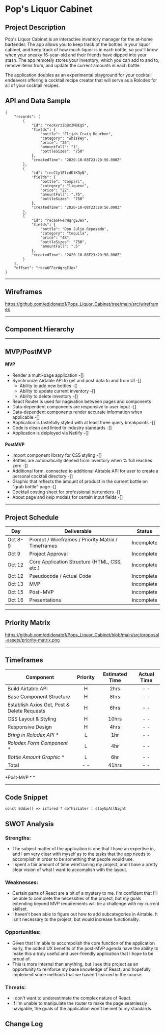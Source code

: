 # Pop's Liquor Cabinet


## Project Description

Pop's Liquor Cabinet is an interactive inventory manager for the at-home bartender. The app allows you to keep track of the bottles in your liquor cabinet, and keep track of how much liquor is in each bottle, so you'll know when your sneaky 16-year-old and their friends have dipped into your stash.  The app remotely stores your inventory, which you can add to and to, remove items from, and update the current amounts in each bottle.  

The application doubles as an experimental playground for your cocktail endeavors offering a cocktail recipe creator that will serve as a Rolodex for all of your cocktail recipes.


## API and Data Sample



```
{
    "records": [
        {
            "id": "recKxrzZqBx3MBEg5",
            "fields": {
                "bottle": "Elijah Craig Bourbon",
                "category": "whiskey",
                "price": "25",
                "amountFull": "1",
                "bottleSizes": "750"
            },
            "createdTime": "2020-10-08T23:29:56.000Z"
        },
        {
            "id": "recC1y1ElcdDlK3yN",
            "fields": {
                "bottle": "Campari",
                "category": "liqueur",
                "price": "22",
                "amountFull": ".75",
                "bottleSizes": "750"
            },
            "createdTime": "2020-10-08T23:29:56.000Z"
        },
        {
            "id": "reca6FFerWqrgEJex",
            "fields": {
                "bottle": "Don Julio Reposado",
                "category": "tequila",
                "price": "48",
                "bottleSizes": "750",
                "amountFull": ".5"
            },
            "createdTime": "2020-10-08T23:29:56.000Z"
        }
    ],
    "offset": "reca6FFerWqrgEJex"
}
```

---
## Wireframes

https://github.com/edidonato1/Pops_Liquor_Cabinet/tree/main/src/wireframes

---
## Component Hierarchy



---
## MVP/PostMVP

#### MVP

- Render a multi-page application -[]
- Synchronize Airtable API to get and post data to and from UI -[]
  - Ability to add new bottles -[]
  - Ability to update current inventory -[]
  - Ability to delete inventory -[]
- React Router is used for nagivation between pages and components 
- Data-dependent components are responsive to user input -[]
- Data-dependent components render accurate information when applicable -[]
- Application is tastefully styled with at least three query breakpoints -[]
- Code is clean and linted to industry standards -[]
- Application is delployed via Netlify -[]


#### PostMVP  

- Import component library for CSS styling -[]
- Bottles are automatically deleted from inventory when % full reaches zero -[] 
- Additional form, connected to additional Airtable API for user to create a personal cocktail directory -[]
- Graphic that reflects the amount of product in the current bottle on "grab bottle" page -[]
- Cocktail costing sheet for professional bartenders -[]
- About page and *help* modals for certain input fields -[]

---

## Project Schedule


|  Day | Deliverable | Status
|---|---| ---|
|Oct 8-9| Prompt / Wireframes / Priority Matrix / Timeframes | Incomplete
|Oct 9| Project Approval | Incomplete
|Oct 12| Core Application Structure (HTML, CSS, etc.) | Incomplete
|Oct 12| Pseudocode / Actual Code | Incomplete
|Oct 13| MVP | Incomplete
|Oct 15| Post-MVP | Incomplete
|Oct 16| Presentations | Incomplete

---
## Priority Matrix

https://github.com/edidonato1/Pops_Liquor_Cabinet/blob/main/src/proposal-assets/priority-matrix.png

---
## Timeframes

| Component | Priority | Estimated Time | Actual Time |
| --- | :---: |  :---: | :---: |
| Build Airtable API | H | 2hrs| - - |
| Base Component Structure | H | 8hrs| - - |
| Establish Axios Get, Post & Delete Requests | H | 6hrs| - - |
| CSS Layout & Styling  | H | 10hrs| - - |
| Responsive Design  | H | 4hrs| - -  |
| *Bring in Rolodex API* *| L | 1hr| - -  |
| *Rolodex Form Component* *| L | 4hr| - -  |
| *Bottle Amount Graphic* *| L | 6hr| - -  |
| Total | - -  | 41hrs| - -  |

 *Post-MVP * *

---
## Code Snippet


```
const Eddie() => isTired ? doThisLater : stayUpAllNight

```


## SWOT Analysis

### Strengths:
- The subject matter of the application is one that I have an expertise in, and I am very clear with  myself as to the tasks that the app needs to accomplish  in order to be something that people would use.
- I spent a fair amount of time wireframing my project, and I have a pretty clear vision of what I want to accomplish with the layout.  


### Weaknesses:
- Certain parts of React are a bit of a mystery to me.  I'm confident that I'll be able to complete the necessities of the project, but my goals extending beyond MVP requirements will be a challenge with my current skillset.
- I haven't been able to figure out how to add subcategories in Airtable.  It isn't necessary to the project, but would increase functionality.


### Opportunities:
- Given that I'm able to accompolish the core function of the application early, the added UX benefits of the post-MVP agenda have the ability to make this a truly useful and user-friendly application that I hope to be proud of.
- This is more internal than anything, but I see this project as an opportunity to reinforce my base knowledge of React, and hopefully implement some methods that we haven't learned in the course.

### Threats:
- I don't want to underestimate the complex nature of React.
- If i'm unable to manipulate the router to make the page seamlessly navigable, the goals of the application won't be met to my standards.


## Change Log
 
